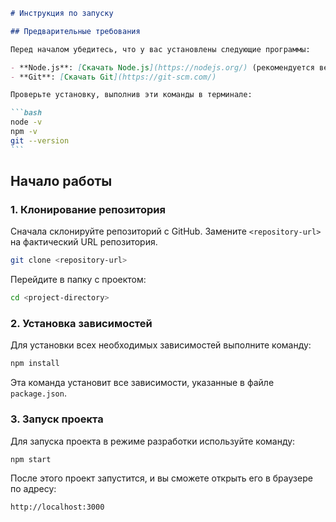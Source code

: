 ````markdown
# Инструкция по запуску

## Предварительные требования

Перед началом убедитесь, что у вас установлены следующие программы:

- **Node.js**: [Скачать Node.js](https://nodejs.org/) (рекомендуется версия LTS)
- **Git**: [Скачать Git](https://git-scm.com/)

Проверьте установку, выполнив эти команды в терминале:

```bash
node -v
npm -v
git --version
```
````

## Начало работы

### 1. Клонирование репозитория

Сначала склонируйте репозиторий с GitHub. Замените `<repository-url>` на фактический URL репозитория.

```bash
git clone <repository-url>
```

Перейдите в папку с проектом:

```bash
cd <project-directory>
```

### 2. Установка зависимостей

Для установки всех необходимых зависимостей выполните команду:

```bash
npm install
```

Эта команда установит все зависимости, указанные в файле `package.json`.

### 3. Запуск проекта

Для запуска проекта в режиме разработки используйте команду:

```bash
npm start
```

После этого проект запустится, и вы сможете открыть его в браузере по адресу:

```
http://localhost:3000
```
